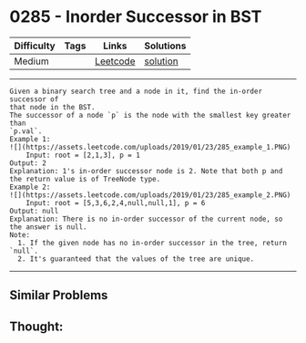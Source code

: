# 0285 - Inorder Successor in BST

Difficulty  | Tags | Links | Solutions
----------- | ---- | ----- | -----
Medium |  | [Leetcode](https://leetcode.com/problems/inorder-successor-in-bst) | [solution](https://leetcode.com/problems/inorder-successor-in-bst/solution/)


-----------

```
Given a binary search tree and a node in it, find the in-order successor of
that node in the BST.
The successor of a node `p` is the node with the smallest key greater than
`p.val`.
Example 1:
![](https://assets.leetcode.com/uploads/2019/01/23/285_example_1.PNG)
    Input: root = [2,1,3], p = 1
Output: 2
Explanation: 1's in-order successor node is 2. Note that both p and the return value is of TreeNode type.
Example 2:
![](https://assets.leetcode.com/uploads/2019/01/23/285_example_2.PNG)
    Input: root = [5,3,6,2,4,null,null,1], p = 6
Output: null
Explanation: There is no in-order successor of the current node, so the answer is null.
Note:
  1. If the given node has no in-order successor in the tree, return `null`.
  2. It's guaranteed that the values of the tree are unique.
```

-----------


## Similar Problems




## Thought:
